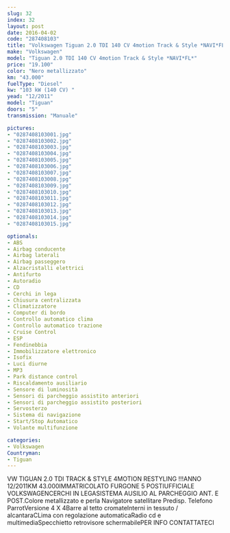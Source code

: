 ```yaml
---
slug: 32
index: 32
layout: post
date: 2016-04-02
code: "287408103"
title: "Volkswagen Tiguan 2.0 TDI 140 CV 4motion Track & Style *NAVI*FL*"
make: "Volkswagen"
model: "Tiguan 2.0 TDI 140 CV 4motion Track & Style *NAVI*FL*"
price: "19.100"
color: "Nero metallizzato"
km: "43.000"
fuelType: "Diesel"
kw: "103 kW (140 CV) "
yead: "12/2011"
model: "Tiguan"
doors: "5"
transmission: "Manuale"

pictures:
- "0287408103001.jpg"
- "0287408103002.jpg"
- "0287408103003.jpg"
- "0287408103004.jpg"
- "0287408103005.jpg"
- "0287408103006.jpg"
- "0287408103007.jpg"
- "0287408103008.jpg"
- "0287408103009.jpg"
- "0287408103010.jpg"
- "0287408103011.jpg"
- "0287408103012.jpg"
- "0287408103013.jpg"
- "0287408103014.jpg"
- "0287408103015.jpg"

optionals:
- ABS
- Airbag conducente
- Airbag laterali
- Airbag passeggero
- Alzacristalli elettrici
- Antifurto
- Autoradio
- CD
- Cerchi in lega
- Chiusura centralizzata
- Climatizzatore
- Computer di bordo
- Controllo automatico clima
- Controllo automatico trazione
- Cruise Control
- ESP
- Fendinebbia
- Immobilizzatore elettronico
- Isofix
- Luci diurne
- MP3
- Park distance control
- Riscaldamento ausiliario
- Sensore di luminosità
- Sensori di parcheggio assistito anteriori
- Sensori di parcheggio assistito posteriori
- Servosterzo
- Sistema di navigazione
- Start/Stop Automatico
- Volante multifunzione

categories:
- Volkswagen
Countryman:
- Tiguan
---
```

VW TIGUAN 2.0 TDI TRACK & STYLE 4MOTION RESTYLING !!!ANNO 12/2011KM 43.000IMMATRICOLATO FURGONE 5 POSTIUFFICIALE VOLKSWAGENCERCHI IN LEGASISTEMA AUSILIO AL PARCHEGGIO ANT. E POST.Colore metallizzato e perla Navigatore satellitare Predisp. Telefono ParrotVersione 4 X 4Barre al tetto cromateInterni in tessuto / alcantaraCLima con regolazione automaticaRadio cd e multimediaSpecchietto retrovisore schermabilePER INFO CONTATTATECI